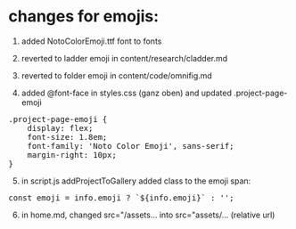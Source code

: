 
# changes for emojis:

1. added NotoColorEmoji.ttf font to fonts

2. reverted to ladder emoji in content/research/cladder.md
3. reverted to folder emoji in content/code/omnifig.md

4. added @font-face in styles.css (ganz oben) and updated .project-page-emoji

<pre>
.project-page-emoji {
    display: flex;
    font-size: 1.8em;
    font-family: 'Noto Color Emoji', sans-serif;
    margin-right: 10px;
}
</pre>

5. in script.js addProjectToGallery added class to the emoji span: 

<pre>
const emoji = info.emoji ? `<span class='project-page-emoji'>${info.emoji}</span>` : '';
</pre>

6. in home.md, changed src="/assets... into src="assets/... (relative url)
